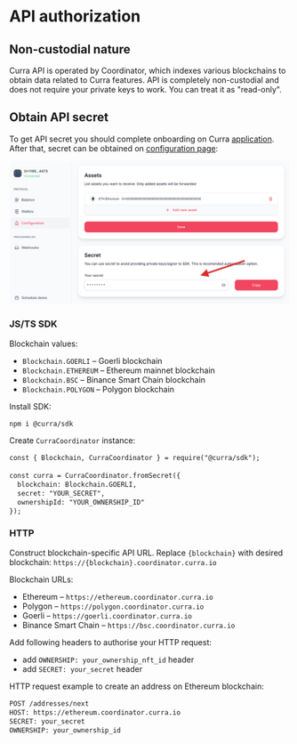 # API authorization

## Non-custodial nature

Curra API is operated by Coordinator, which indexes various blockchains to obtain data related to Curra features. API is completely non-custodial and does not require your private keys to work. You can treat it as "read-only".

## Obtain API secret

To get API secret you should complete onboarding on Curra <a href="https://app.curra.io" target="_blank">application</a>.
After that, secret can be obtained on <a href="https://app.curra.io/configuration" target="_blank">configuration page</a>:


![get_api_secret](../images/get_api_secret.png)

### JS/TS SDK

Blockchain values:

- `Blockchain.GOERLI` – Goerli blockchain
- `Blockchain.ETHEREUM` – Ethereum mainnet blockchain
- `Blockchain.BSC` – Binance Smart Chain blockchain
- `Blockchain.POLYGON` – Polygon blockchain

Install SDK:

```
npm i @curra/sdk
```

Create `CurraCoordinator` instance:

```
const { Blockchain, CurraCoordinator } = require("@curra/sdk");

const curra = CurraCoordinator.fromSecret({
  blockchain: Blockchain.GOERLI,
  secret: "YOUR_SECRET",
  ownershipId: "YOUR_OWNERSHIP_ID"
});
```

### HTTP

Construct blockchain-specific API URL. Replace `{blockchain}` with desired blockchain:
`https://{blockchain}.coordinator.curra.io`

Blockchain URLs:

- Ethereum – `https://ethereum.coordinator.curra.io`
- Polygon – `https://polygon.coordinator.curra.io`
- Goerli – `https://goerli.coordinator.curra.io`
- Binance Smart Chain – `https://bsc.coordinator.curra.io`

Add following headers to authorise your HTTP request:

- add `OWNERSHIP: your_ownership_nft_id` header
- add `SECRET: your_secret` header

HTTP request example to create an address on Ethereum blockchain:

```
POST /addresses/next
HOST: https://ethereum.coordinator.curra.io
SECRET: your_secret
OWNERSHIP: your_ownership_id
```
